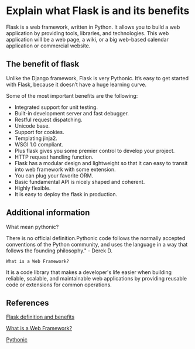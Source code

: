 # Explain what Flask is and its benefits

Flask is a web framework, written in Python. It allows you to build a web application by providing tools, libraries, and technologies. This web application will be a web page, a wiki, or a big web-based calendar application or commercial website.

## The benefit of flask

Unlike the Django framework, Flask is very Pythonic. It’s easy to get started with Flask, because it doesn’t have a huge learning curve.

Some of the most important benefits are the following:

- Integrated support for unit testing.
- Built-in development server and fast debugger.
- Restful request dispatching.
- Unicode base.
- Support for cookies.
- Templating jinja2.
- WSGI 1.0 compliant.
- Plus flask gives you some premier control to develop your project.
- HTTP request handling function.
- Flask has a modular design and lightweight so that it can easy to transit into web framework with some extension.
- You can plug your favorite ORM.
- Basic fundamental API is nicely shaped and coherent.
- Highly flexible.
- It is easy to deploy the flask in production.

## Additional information

What mean pythonic?

There is no official definition.Pythonic code follows the normally accepted conventions of the Python community, and uses the language in a way that follows the founding philosophy." - Derek D.

`What is a Web Framework?`

It  is a code library that makes a developer's life easier when building reliable, scalable, and maintainable web applications by providing reusable code or extensions for common operations.

## References

[Flask definition and benefits](https://www.i2tutorials.com/explain-what-flask-is-and-its-benefits/)

[What is a Web Framework?](https://opensource.com/article/18/4/flask)

[Pythonic](https://dev.to/ezzy1337/a-pythonic-guide-to-solid-design-principles-4c8i)

